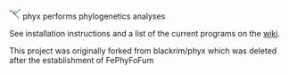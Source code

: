 <img src="logo.png" alt="phyx logo" style="width: 20px;"/>
phyx performs phylogenetics analyses

See installation instructions and a list of the current programs on the [wiki](https://github.com/FePhyFoFum/phyx/wiki).

This project was originally forked from blackrim/phyx which was deleted after the establishment of FePhyFoFum

